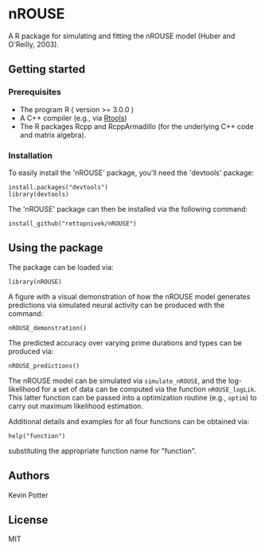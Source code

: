 # nROUSE
A R package for simulating and fitting the nROUSE model (Huber and O'Reilly, 2003).

## Getting started

### Prerequisites

- The program R ( version >= 3.0.0 )
- A C++ compiler (e.g., via [Rtools](https://cran.r-project.org/bin/windows/Rtools/))
- The R packages Rcpp and RcppArmadillo (for the underlying C++ code and matrix algebra).

### Installation

To easily install the 'nROUSE' package, you'll need the 'devtools' package:  
```
install.packages("devtools")
library(devtools)
```

The 'nROUSE' package can then be installed via the following command:  
```
install_github("rettopnivek/nROUSE")
```

## Using the package

The package can be loaded via:
```
library(nROUSE)
```

A figure with a visual demonstration of how the nROUSE model generates predictions via simulated neural activity can be produced with the command:
```
nROUSE_demonstration()
```

The predicted accuracy over varying prime durations and types can be produced via:
```
nROUSE_predictions()
```

The nROUSE model can be simulated via `simulate_nROUSE`, and the log-likelihood for a set of data can be computed via the function `nROUSE_logLik`. This latter function can be passed into a optimization routine (e.g., `optim`) to carry out maximum likelihood estimation.

Additional details and examples for all four functions can be obtained via:
```
help("function")
```
substituting the appropriate function name for "function".

## Authors

Kevin Potter

## License

MIT

